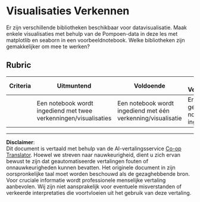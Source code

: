 <!--
CO_OP_TRANSLATOR_METADATA:
{
  "original_hash": "4485a1ed4dd1b5647365e3d87456515d",
  "translation_date": "2025-09-05T18:56:51+00:00",
  "source_file": "2-Regression/2-Data/assignment.md",
  "language_code": "nl"
}
-->
# Visualisaties Verkennen

Er zijn verschillende bibliotheken beschikbaar voor datavisualisatie. Maak enkele visualisaties met behulp van de Pompoen-data in deze les met matplotlib en seaborn in een voorbeeldnotebook. Welke bibliotheken zijn gemakkelijker om mee te werken?
## Rubric

| Criteria | Uitmuntend | Voldoende | Moet Verbeteren |
| -------- | ---------- | --------- | --------------- |
|          | Een notebook wordt ingediend met twee verkenningen/visualisaties         |   Een notebook wordt ingediend met één verkenning/visualisatie       |  Er wordt geen notebook ingediend                 |

---

**Disclaimer**:  
Dit document is vertaald met behulp van de AI-vertalingsservice [Co-op Translator](https://github.com/Azure/co-op-translator). Hoewel we streven naar nauwkeurigheid, dient u zich ervan bewust te zijn dat geautomatiseerde vertalingen fouten of onnauwkeurigheden kunnen bevatten. Het originele document in zijn oorspronkelijke taal moet worden beschouwd als de gezaghebbende bron. Voor cruciale informatie wordt professionele menselijke vertaling aanbevolen. Wij zijn niet aansprakelijk voor eventuele misverstanden of verkeerde interpretaties die voortvloeien uit het gebruik van deze vertaling.